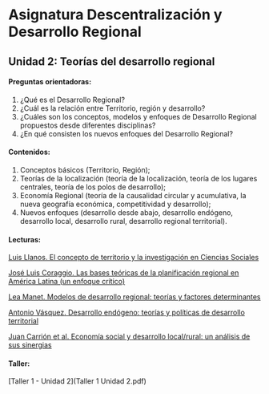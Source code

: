 # Asignatura Descentralización y Desarrollo Regional

## Unidad 2: Teorías del desarrollo regional 

#### Preguntas orientadoras:

1. ¿Qué es el Desarrollo Regional? 
2. ¿Cuál es la relación entre Territorio, región y desarrollo? 
3. ¿Cuáles son los conceptos, modelos y enfoques de Desarrollo Regional propuestos desde diferentes disciplinas?
4. ¿En qué consisten los nuevos enfoques del Desarrollo Regional? 

#### Contenidos:

1.  Conceptos básicos (Territorio, Región); 
2.  Teorías de la localización (teoría de la localización, teoría de los lugares centrales, teoría de los polos de desarrollo); 
3.  Economía Regional (teoría de la causalidad circular y acumulativa, la nueva geografía económica, competitividad y desarrollo); 
4.  Nuevos enfoques (desarrollo desde abajo, desarrollo endógeno, desarrollo local, desarrollo rural, desarrollo regional territorial).

#### Lecturas: 

[Luis Llanos. El concepto de territorio y la investigación en Ciencias Sociales](1elconceptodeterritorio.pdf)

[José Luis Coraggio. Las bases teóricas de la planificación regional en América Latina (un enfoque crítico)](2lasbasesteóricasdelaplanificaciónregional.pdf)

[Lea Manet. Modelos de desarrollo regional: teorías y factores determinantes](3modelosdedesarrolloregional.pdf)

[Antonio Vásquez. Desarrollo endógeno: teorías y políticas de desarrollo territorial](4desarrolloendógeno.pdf)

[Juan Carrión et al. Economía social y desarrollo local/rural: un análisis de sus sinergias](5economíasocialydesarrollo.pdf)

#### Taller: 

[Taller 1 - Unidad 2](Taller 1 Unidad 2.pdf)



















